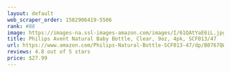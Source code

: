 ```yaml
---
layout: default 
﻿web_scraper_order: 1582906419-5506
rank: #88
image: https://images-na.ssl-images-amazon.com/images/I/61QAtYaE6iL.jpg
title: Philips Avent Natural Baby Bottle, Clear, 9oz, 4pk, SCF013/47
url: https://www.amazon.com/Philips-Natural-Bottle-SCF013-47/dp/B0767QWD4G/ref=zg_mw_baby-products_88?_encoding=UTF8&psc=1&refRID=DDWM5Y6YAF3RS98T1NAA
reviews: 4.8 out of 5 stars
price: $27.99 
---
```


